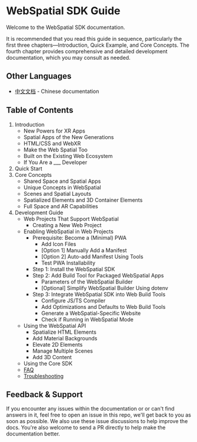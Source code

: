 # WebSpatial SDK Guide

Welcome to the WebSpatial SDK documentation.

It is recommended that you read this guide in sequence, particularly the first three chapters—Introduction, Quick Example, and Core Concepts. The fourth chapter provides comprehensive and detailed development documentation, which you may consult as needed.

## Other Languages

- [中文文档](zh/README.md) - Chinese documentation

## Table of Contents

1. Introduction
	- New Powers for XR Apps
	- Spatial Apps of the New Generations
	- HTML/CSS and WebXR
	- Make the Web Spatial Too
	- Built on the Existing Web Ecosystem
	- If You Are a ___ Developer
2. Quick Start
3. Core Concepts
	- Shared Space and Spatial Apps
	- Unique Concepts in WebSpatial
	- Scenes and Spatial Layouts
	- Spatialized Elements and 3D Container Elements
	- Full Space and AR Capabilities
4. Development Guide
	- Web Projects That Support WebSpatial
	  - Creating a New Web Project
	- Enabling WebSpatial in Web Projects
	  - Prerequisite: Become a (Minimal) PWA
	    - Add Icon Files
	    - [Option 1] Manually Add a Manifest
	    - [Option 2] Auto-add Manifest Using Tools
	    - Test PWA Installability
	  - Step 1: Install the WebSpatial SDK
	  - Step 2: Add Build Tool for Packaged WebSpatial Apps
	    - Parameters of the WebSpatial Builder
	    - [Optional] Simplify WebSpatial Builder Using dotenv
	  - Step 3: Integrate WebSpatial SDK into Web Build Tools
	    - Configure JS/TS Compiler
	    - Add Optimizations and Defaults to Web Build Tools
	    - Generate a WebSpatial-Specific Website
	    - Check if Running in WebSpatial Mode
	- Using the WebSpatial API
	  - Spatialize HTML Elements
	  - Add Material Backgrounds
	  - Elevate 2D Elements
	  - Manage Multiple Scenes
	  - Add 3D Content
	- Using the Core SDK
	- [FAQ](faq.md)
	- [Troubleshooting](troubleshooting.md)

## Feedback & Support

If you encounter any issues within the documentation or or can't find answers in it, feel free to open an issue in this repo, we'll get back to you as soon as possible. We also use these issue discussions to help improve the docs. You're also welcome to send a PR directly to help make the documentation better.
